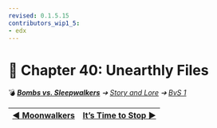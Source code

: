 ```yaml
---
revised: 0.1.5.15
contributors_wip1_5:
- edx
---
```


# 📄 Chapter 40: Unearthly Files

💣 ***[Bombs vs. Sleepwalkers][home]** ➔ [Story and Lore][story] ➔ [BvS 1][story_bvs1]*

| [◀️ Moonwalkers][prev] | [It’s Time to Stop ▶️][next] |
| --: | :-- |

[home]: /README.md
[prev]: /story/bvs1/39_moonwalkers.md
[next]: /story/bvs1/41_its_time_to_stop.md
[story]: /story/readme.md
[story_bvs1]: /story/bvs1/readme.md
